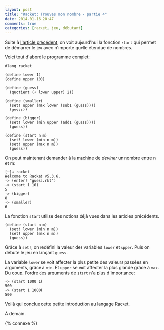 ```yaml
---
layout: post
title: "Racket: Trouves mon nombre - partie 4"
date: 2014-01-16 20:47
comments: true
categories: [racket, jeu, débutant]
---
```


Suite à [l'article précédent](http://lkdjiin.github.io/blog/2014/01/09/trouves-mon-nombre-partie-3/),
on voit aujourd'hui la fonction `start` qui permet de démarrer le jeu avec
n'importe quelle étendue de nombres.

<!-- more -->

Voici tout d'abord le programme complet:

``` racket guess.rkt
#lang racket

(define lower 1)
(define upper 100)

(define (guess)
  (quotient (+ lower upper) 2))

(define (smaller)
  (set! upper (max lower (sub1 (guess))))
  (guess))

(define (bigger)
  (set! lower (min upper (add1 (guess))))
  (guess))

(define (start n m)
  (set! lower (min n m))
  (set! upper (max n m))
  (guess))
```

On peut maintenant demander à la machine de *deviner* un nombre entre
n et m:

    [~]⇒ racket
    Welcome to Racket v5.3.6.
    -> (enter! "guess.rkt")
    -> (start 1 10)
    5
    -> (bigger)
    8
    -> (smaller)
    6

La fonction `start` utilise des notions déjà vues dans les articles
précédents.

``` racket
(define (start n m)
  (set! lower (min n m))
  (set! upper (max n m))
  (guess))
```

Grâce à `set!`, on redéfini la valeur des variables `lower` et `upper`. Puis
on débute le jeu en lançant `guess`.

La variable `lower` se voit affecter la plus petite des valeurs passées en
arguments, grâce à `min`. Et `upper` se voit affecter la plus grande
grâce à `max`. Du coup, l'ordre des arguments de `start` n'a plus
d'importance:

    -> (start 1000 1)
    500
    -> (start 1 1000)
    500

Voilà qui conclue cette petite introduction au langage Racket.

<script id='fb33k8u'>(function(i){var f,s=document.getElementById(i);f=document.createElement('iframe');f.src='//api.flattr.com/button/view/?uid=lkdjiin&url='+encodeURIComponent(document.URL);f.title='Flattr';f.height=62;f.width=55;f.style.borderWidth=0;s.parentNode.insertBefore(f,s);})('fb33k8u');</script>

À demain.

{% connexe %}


